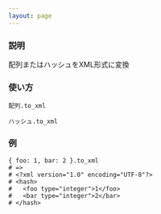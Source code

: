 ```yaml
---
layout: page
---
```

### 説明
配列またはハッシュをXML形式に変換

### 使い方
    配列.to_xml

    ハッシュ.to_xml

### 例
    { foo: 1, bar: 2 }.to_xml
    # =>
    # <?xml version="1.0" encoding="UTF-8"?>
    # <hash>
    #   <foo type="integer">1</foo>
    #   <bar type="integer">2</bar>
    # </hash>